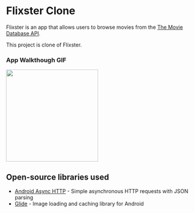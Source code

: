 # Flixster Clone
Flixster is an app that allows users to browse movies from the [The Movie Database API](http://docs.themoviedb.apiary.io/#).

This project is clone of Flixster.


### App Walkthough GIF

<img src="https://github.com/omaryu17/Flixster/blob/master/walkthroughp2.gif" width=250><br>


## Open-source libraries used
- [Android Async HTTP](https://github.com/codepath/CPAsyncHttpClient) - Simple asynchronous HTTP requests with JSON parsing
- [Glide](https://github.com/bumptech/glide) - Image loading and caching library for Android
